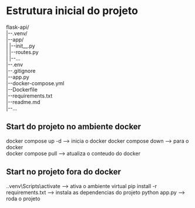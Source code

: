 # Estrutura inicial do projeto
flask-api/  
|--.venv/  
|--app/  
|   |--init__.py  
|   |--routes.py  
|   |--...  
|--.env  
|--.gitignore  
|--app.py  
|--docker-compose.yml  
|--Dockerfile  
|--requirements.txt  
|--readme.md  
|--...  
  
## Start do projeto no ambiente docker
docker compose up -d    --> inicia o docker
docker compose down     --> para o docker  
docker compose pull     --> atualiza o conteudo do docker

## Start no projeto fora do docker
.\.venv\Scripts\activate    --> ativa o ambiente virtual
pip install -r requirements.txt --> instala as dependencias do projeto
python app.py   --> roda o projeto